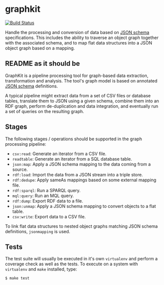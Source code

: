 # graphkit

[![Build Status](https://travis-ci.org/pudo/graphkit.svg?branch=master)](https://travis-ci.org/pudo/graphkit)

Handle the processing and conversion of data based on [JSON
schema](http://json-schema.org/) specifications. This includes the ability to
traverse an object graph together with the associated schema, and to map flat
data structures into a JSON object graph based on a mapping.

## README as it should be

GraphKit is a pipeline processing tool for graph-based data extraction,
transformation and analysis. The tool's graph model is based on annotated
[JSON schema](http://json-schema.org/) definitions.

A typical pipeline might extract data from a set of CSV files or database
tables, translate them to JSON using a given schema, combine them into an
RDF graph, perform de-duplication and data integration, and eventually run
a set of queries on the resulting graph.

## Stages

The following stages / operations should be supported in the graph processing
pipeline:

* ``csv:read``: Generate an iterator from a CSV file.
* ``readtable``: Generate an iterator from a SQL database table.
* ``json:map``: Apply a JSON schema mapping to the data coming from a source.
* ``rdf:load``: Import the data from a JSON stream into a triple store.
* ``rdf:dedupe``: Apply sameAs mappings based on some external mapping file.
* ``rdf:sparql``: Run a SPARQL query.
* ``mql:query``: Run an MQL query.
* ``rdf:dump``: Export RDF data to a file.
* ``json:unmap``: Apply a JSON schema mapping to convert objects to a flat table.
* ``csv:write``: Export data to a CSV file.

To link flat data structures to nested object graphs matching JSON schema
definitions, ``jsonmapping`` is used.

## Tests

The test suite will usually be executed in it's own ``virtualenv`` and perform a
coverage check as well as the tests. To execute on a system with ``virtualenv``
and ``make`` installed, type:

```bash
$ make test
```
